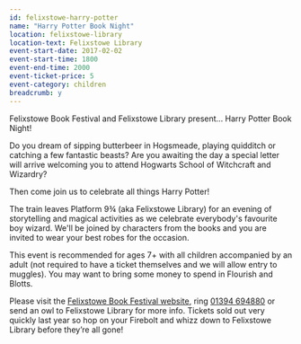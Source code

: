 ```yaml
---
id: felixstowe-harry-potter
name: "Harry Potter Book Night"
location: felixstowe-library
location-text: Felixstowe Library
event-start-date: 2017-02-02
event-start-time: 1800
event-end-time: 2000
event-ticket-price: 5
event-category: children
breadcrumb: y
---
```


Felixstowe Book Festival and Felixstowe Library present... Harry Potter Book Night!

Do you dream of sipping butterbeer in Hogsmeade, playing quidditch or catching a few fantastic beasts? Are you awaiting the day a special letter will arrive welcoming you to attend Hogwarts School of Witchcraft and Wizardry?

Then come join us to celebrate all things Harry Potter!

The train leaves Platform 9&frac34; (aka Felixstowe Library) for an evening of storytelling and magical activities as we celebrate everybody's favourite boy wizard. We'll be joined by characters from the books and you are invited to wear your best robes for the occasion.

This event is recommended for ages 7+ with all children accompanied by an adult (not required to have a ticket themselves and we will allow entry to muggles). You may want to bring some money to spend in Flourish and Blotts.

Please visit the [Felixstowe Book Festival website](http://www.felixstowebookfestival.co.uk), ring [01394 694880](tel:01394694880) or send an owl to Felixstowe Library for more info. Tickets sold out very quickly last year so hop on your Firebolt and whizz down to Felixstowe Library before they’re all gone!
